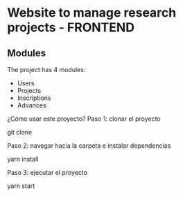 # Website to manage research projects - FRONTEND

## Modules

The project has 4 modules:
* Users
* Projects
* Inscriptions 
* Advances

¿Cómo usar este proyecto?
Paso 1: clonar el proyecto

git clone

Paso 2: navegar hacia la carpeta e instalar dependencias

yarn install

Paso 3: ejecutar el proyecto

yarn start
